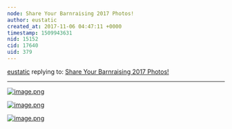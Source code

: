 ```yaml
---
node: Share Your Barnraising 2017 Photos!
author: eustatic
created_at: 2017-11-06 04:47:11 +0000
timestamp: 1509943631
nid: 15152
cid: 17640
uid: 379
---
```




[eustatic](../profile/eustatic) replying to: [Share Your Barnraising 2017 Photos!](../notes/bronwen/11-05-2017/share-your-barnraising-2017-photos)

----
[![image.png](https://publiclab.org/system/images/photos/000/022/302/large/image.png)](https://publiclab.org/system/images/photos/000/022/302/large/image.png)


[![image.png](https://publiclab.org/system/images/photos/000/022/303/large/image.png)](https://publiclab.org/system/images/photos/000/022/303/large/image.png)


[![image.png](https://publiclab.org/system/images/photos/000/022/304/large/image.png)](https://publiclab.org/system/images/photos/000/022/304/large/image.png)

